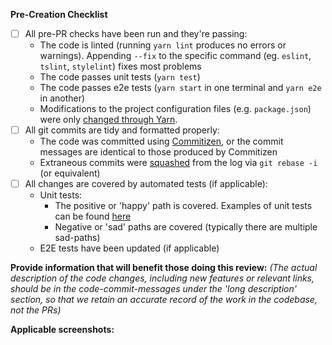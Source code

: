 **Pre-Creation Checklist**
- [ ] All pre-PR checks have been run and they're passing:
  - The code is linted (running `yarn lint` produces no errors or warnings).  Appending `--fix` to the specific command (eg. `eslint`, `tslint`, `stylelint`) fixes most problems
  - The code passes unit tests (`yarn test`)
  - The code passes e2e tests (`yarn start` in one terminal and `yarn e2e` in another)
  - Modifications to the project configuration files (e.g. `package.json`) were only [changed through Yarn](https://yarnpkg.com/en/docs/usage).
- [ ] All git commits are tidy and formatted properly:
  - The code was committed using [Commitizen](https://sqbu-github.cisco.com/WebExSquared/wx2-admin-web-client/wiki/How-to-commit-changes), or the commit messages are identical to those produced by Commitizen
  - Extraneous commits were [squashed](https://sqbu-github.cisco.com/WebExSquared/wx2-admin-web-client/wiki/How-to-_squash_-commits) from the log via `git rebase -i` (or equivalent)
- [ ] All changes are covered by automated tests (if applicable):
  - Unit tests:
    - The positive or 'happy' path is covered. Examples of unit tests can be found [here](https://sqbu-github.cisco.com/WebExSquared/wx2-admin-web-client/tree/master/examples/unit)
    - Negative or 'sad' paths are covered (typically there are multiple sad-paths)
  - E2E tests have been updated (if applicable)

**Provide information that will benefit those doing this review:** _(The actual description of the code changes, including new features or relevant links, should be in the code-commit-messages under the 'long description' section, so that we retain an accurate record of the work in the codebase, not the PRs)_



**Applicable screenshots:**


